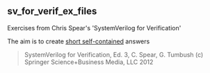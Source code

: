 ## sv_for_verif_ex_files

Exercises from Chris Spear's 'SystemVerilog for Verification'

The aim is to create [short self-contained](https://en.wikipedia.org/wiki/Minimal_working_example) answers

> SystemVerilog for Verification,  Ed. 3, C. Spear, G. Tumbush 
> (c) Springer Science+Business Media, LLC 2012